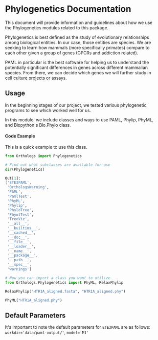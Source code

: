 Phylogenetics Documentation
=============================
This document will provide information and guidelines about how we use the
Phylogenetics modules related to this package.

Phylogenetics is best defined as the study of evolutionary relationships among
biological entities. In our case, those entities are species. We are seeking to
learn how mammals (more specifically primates) compare to each other given a group
of genes (GPCRs and addiction related).

PAML in particular is the best software for helping us to understand the potentially
significant differences in genes across different mammalian species. From there, we can
decide which genes we will further study in cell culture projects or assays.

Usage
-----

In the beginning stages of our project, we tested various phylogenetic programs
to see which worked well for us.

In this module, we include classes and ways to use PAML, Phylip, PhyML, and
Biopython's Bio.Phylo class.


#### Code Example

This is a quick example to use this class.

``` python
from Orthologs import Phylogenetics

# Find out what subclasses are available for use
dir(Phylogenetics)

Out[1]:
['ETE3PAML',
 'OrthologsWarning',
 'PAML',
 'PamlTest',
 'PhyML',
 'Phylip',
 'PhyloTree',
 'PhymlTest',
 'TreeViz',
 '__all__',
 '__builtins__',
 '__cached__',
 '__doc__',
 '__file__',
 '__loader__',
 '__name__',
 '__package__',
 '__path__',
 '__spec__',
 'warnings']

# Now you can import a class you want to utilize
from Orthologs.Phylogenetics import PhyML, RelaxPhylip

RelaxPhylip("HTR1A_aligned.fasta", "HTR1A_aligned.phy")

PhyML("HTR1A_aligned.phy")


```


Default Parameters
-------------------

It's important to note the default parameters for `ETE3PAML` are as follows:
 `workdir='data/paml-output/'`, `model='M1'`

